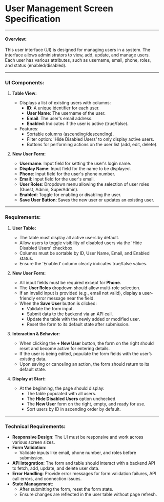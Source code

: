 
# User Management Screen Specification

---

#### **Overview:**
This user interface (UI) is designed for managing users in a system. The interface allows administrators to view, add, update, and manage users. Each user has various attributes, such as username, email, phone, roles, and status (enabled/disabled).

---

### **UI Components:**

1. **Table View:**
    - Displays a list of existing users with columns:
      - **ID**: A unique identifier for each user.
      - **User Name**: The username of the user.
      - **Email**: The user's email address.
      - **Enabled**: Indicates if the user is active (true/false).
    - Features:
      - Sortable columns (ascending/descending).
      - Filter option: 'Hide Disabled Users' to only display active users.
      - Buttons for performing actions on the user list (add, edit, delete).

2. **New User Form:**
    - **Username**: Input field for setting the user's login name.
    - **Display Name**: Input field for the name to be displayed.
    - **Phone**: Input field for the user's phone number.
    - **Email**: Input field for the user's email.
    - **User Roles**: Dropdown menu allowing the selection of user roles (Guest, Admin, SuperAdmin).
    - **Enabled**: Toggle for enabling or disabling the user.
    - **Save User Button**: Saves the new user or updates an existing user.

---

### **Requirements:**

1. **User Table:**
    - The table must display all active users by default.
    - Allow users to toggle visibility of disabled users via the 'Hide Disabled Users' checkbox.
    - Columns must be sortable by ID, User Name, Email, and Enabled status.
    - Ensure the 'Enabled' column clearly indicates true/false values.

2. **New User Form:**
    - All input fields must be required except for **Phone**.
    - The **User Roles** dropdown should allow multi-role selection.
    - If an invalid input is provided (e.g., email not valid), display a user-friendly error message near the field.
    - When the **Save User** button is clicked:
      - Validate the form input.
      - Submit data to the backend via an API call.
      - Update the table with the newly added or modified user.
      - Reset the form to its default state after submission.

3. **Interaction & Behavior:**
    - When clicking the **+ New User** button, the form on the right should reset and become active for entering details.
    - If the user is being edited, populate the form fields with the user’s existing data.
    - Upon saving or canceling an action, the form should return to its default state.

4. **Display at Start:**
    - At the beginning, the page should display:
      - The table populated with all users.
      - The **Hide Disabled Users** option unchecked.
      - The **New User** form on the right, empty, and ready for use.
      - Sort users by ID in ascending order by default.

---

### **Technical Requirements:**

- **Responsive Design**: The UI must be responsive and work across various screen sizes.
- **Form Validation**:
  - Validate inputs like email, phone number, and roles before submission.
- **API Integration**: The form and table should interact with a backend API to fetch, add, update, and delete user data.
- **Error Handling**: Provide error messages for form validation failures, API call errors, and connection issues.
- **State Management**:
  - After submitting the form, reset the form state.
  - Ensure changes are reflected in the user table without page refresh.
